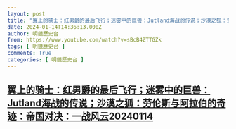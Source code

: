 ```yaml
---
layout: post
title: "翼上的骑士：红男爵的最后飞行；迷雾中的巨兽：Jutland海战的传说；沙漠之狐：劳伦斯与阿拉伯的奇迹：帝国对决：一战风云20240114"
date: 2024-01-14T14:36:13.000Z
author: 明鏡歷史台
from: https://www.youtube.com/watch?v=sBcB4ZTTGZk
tags: [ 明鏡歷史台 ]
comments: True
categories: [ 明鏡歷史台 ]
---
```

<!--1705242973000-->
[翼上的骑士：红男爵的最后飞行；迷雾中的巨兽：Jutland海战的传说；沙漠之狐：劳伦斯与阿拉伯的奇迹：帝国对决：一战风云20240114](https://www.youtube.com/watch?v=sBcB4ZTTGZk)
------

<div>

</div>
